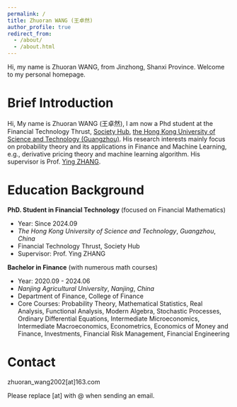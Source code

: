 ```yaml
---
permalink: /
title: Zhuoran WANG (王卓然)
author_profile: true
redirect_from: 
  - /about/
  - /about.html
---
```


Hi, my name is Zhuoran WANG, from Jinzhong, Shanxi Province. Welcome to my personal homepage.

# Brief Introduction

Hi, My name is Zhuoran WANG (王卓然), I am now a Phd student at the Financial Technology Thrust, [Society Hub](https://soch.hkust-gz.edu.cn/), [the Hong Kong University of Science and Technology (Guangzhou)](https://www.hkust-gz.edu.cn/). His research interests mainly focus on probability theory and its applications in Finance and Machine Learning, e.g., derivative pricing theory and machine learning algorithm. His supervisor is Prof. [Ying ZHANG](https://sites.google.com/view/ying-zhang/home?authuser=0).

# Education Background

**PhD. Student in Financial Technology** (focused on Financial Mathematics)
+ Year: Since 2024.09
+ *The Hong Kong University of Science and Technology*, *Guangzhou*, *China*
+ Financial Technology Thrust, Society Hub
+ Supervisor: Prof. Ying ZHANG

**Bachelor in Finance** (with numerous math courses)
+ Year: 2020.09 - 2024.06
+ *Nanjing Agricultural University*, *Nanjing*, *China*
+ Department of Finance, College of Finance
+ Core Courses: Probability Theory, Mathematical Statistics, Real Analysis, Functional Analysis, Modern Algebra, Stochastic Processes, Ordinary Differential Equations, Intermediate Microeconomics, Intermediate Macroeconomics, Econometrics, Economics of Money and Finance, Investments, Financial Risk Management, Financial Engineering

# Contact
zhuoran_wang2002[at]163.com

Please replace [at] with @ when sending an email.
